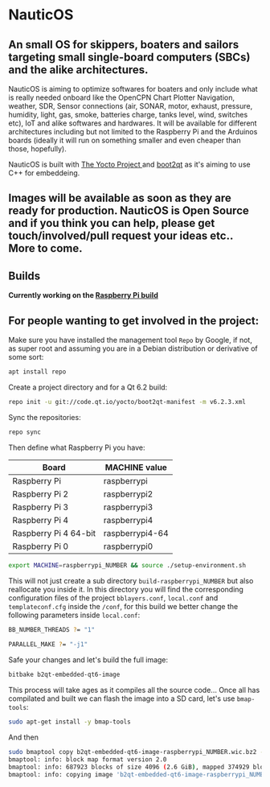 # NauticOS

## An small OS for skippers, boaters and sailors targeting small single-board computers (SBCs) and the alike architectures.


NauticOS is aiming to optimize softwares for boaters and only include what is really needed onboard like the OpenCPN Chart Plotter Navigation, weather, SDR, Sensor connections (air, SONAR, motor, exhaust, pressure, humidity, light, gas, smoke, batteries charge, tanks level, wind, switches etc), IoT and alike softwares and hardwares. It will be available for different architectures including but not limited to the Raspberry Pi and the Arduinos boards (ideally it will run on something smaller and even cheaper than those, hopefully).


NauticOS is built with [The Yocto Project ](https://www.yoctoproject.org/) and [boot2qt](https://doc.qt.io/QtForDeviceCreation/b2qt-how-to-create-b2qt-image.html) as it's aiming to use C++ for embeddeing.

## Images will be available as soon as they are ready for production. **NauticOS is Open Source**  and if you think you can help, please get touch/involved/pull request your ideas etc.. More to come.

## Builds 

**Currently working on the [Raspberry Pi build](https://doc.qt.io/QtForDeviceCreation/b2qt-how-to-create-b2qt-image.html)**

## For people wanting to get involved in the project:

Make sure you have installed the management tool `Repo` by Google, if not, as super root and assuming you are in a Debian distribution or derivative of some sort:

```Bash
apt install repo
```
Create a project directory and for a Qt 6.2 build:

```Bash
repo init -u git://code.qt.io/yocto/boot2qt-manifest -m v6.2.3.xml
```

Sync the repositories:

```Bash
repo sync
```
Then define what Raspberry Pi you have:

| Board      | MACHINE value |
| ----------- | ----------- |
| Raspberry Pi | raspberrypi |
| Raspberry Pi 2 | raspberrypi2 |
| Raspberry Pi 3 | raspberrypi3 |
| Raspberry Pi 4 | raspberrypi4 |
| Raspberry Pi 4 64-bit| raspberrypi4-64 |
| Raspberry Pi 0 | raspberrypi0 |


```Bash
export MACHINE=raspberrypi_NUMBER && source ./setup-environment.sh
```

This will not just create a sub directory `build-raspberrypi_NUMBER` but also reallocate you inside it. In this directory you will find the corresponding configuration files of the project `bblayers.conf`,  `local.conf` and `templateconf.cfg` inside the `/conf`, for this build we better change the following parameters inside `local.conf`:

```Bash
BB_NUMBER_THREADS ?= "1"
 
PARALLEL_MAKE ?= "-j1"
```

    
Safe your changes and let's build the full image:

```Bash
bitbake b2qt-embedded-qt6-image
```

This process will take ages as it compiles all the source code... Once all has compilated and built we can flash the image into a SD card, let's use `bmap-tools`:

```Bash
sudo apt-get install -y bmap-tools
```

And then 

```Bash
sudo bmaptool copy b2qt-embedded-qt6-image-raspberrypi_NUMBER.wic.bz2 --bmap b2qt-embedded-qt6-image-raspberrypi_NUMBER.wic.bmap /dev/sda
bmaptool: info: block map format version 2.0
bmaptool: info: 687923 blocks of size 4096 (2.6 GiB), mapped 374929 blocks (1.4 GiB or 54.5%)
bmaptool: info: copying image 'b2qt-embedded-qt6-image-raspberrypi_NUMBER.wic.bz2' to block device '/dev/sda' using bmap file 'b2qt-embedded-qt6-image-raspberrypi_NUMBER.wic.bmap'
```

